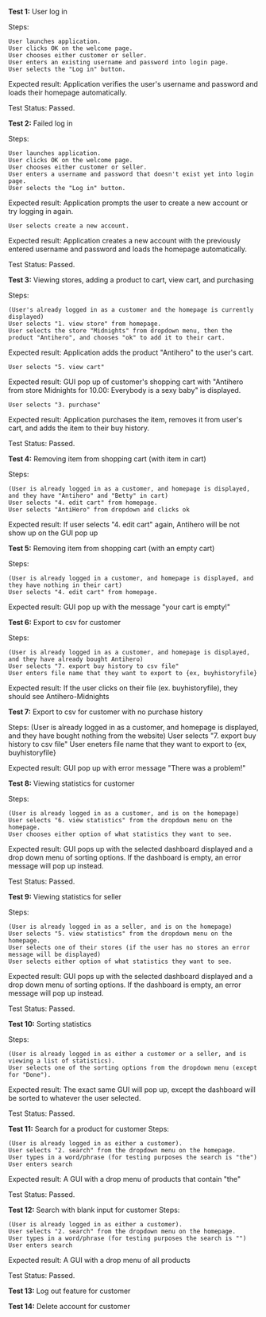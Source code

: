**Test 1:** User log in

Steps:

    User launches application.
    User clicks OK on the welcome page.
    User chooses either customer or seller.
    User enters an existing username and password into login page.
    User selects the "Log in" button. 

Expected result: Application verifies the user's username and password and loads their homepage automatically. 

Test Status: Passed. 


**Test 2:** Failed log in

Steps:

    User launches application.
    User clicks OK on the welcome page.
    User chooses either customer or seller.
    User enters a username and password that doesn't exist yet into login page.
    User selects the "Log in" button. 

Expected result: Application prompts the user to create a new account or try logging in again.

    User selects create a new account.

Expected result: Application creates a new account with the previously entered username and password and loads the homepage automatically.

Test Status: Passed. 


**Test 3:** Viewing stores, adding a product to cart, view cart, and purchasing

Steps:

    (User's already logged in as a customer and the homepage is currently displayed)
    User selects "1. view store" from homepage.
    User selects the store "Midnights" from dropdown menu, then the product "Antihero", and chooses "ok" to add it to their cart.

Expected result: Application adds the product "Antihero" to the user's cart.

    User selects "5. view cart"
    
Expected result: GUI pop up of customer's shopping cart with "Antihero from store Midnights for 10.00: Everybody is a sexy baby" is displayed.

    User selects "3. purchase"

Expected result: Application purchases the item, removes it from user's cart, and adds the item to their buy history.

Test Status: Passed. 

**Test 4:** Removing item from shopping cart (with item in cart)

Steps:

    (User is already logged in as a customer, and homepage is displayed, and they have "Antihero" and "Betty" in cart)
    User selects "4. edit cart" from homepage.
    User selects "AntiHero" from dropdown and clicks ok
    
Expected result: If user selects "4. edit cart" again, Antihero will be not show up on the GUI pop up

**Test 5:** Removing item from shopping cart (with an empty cart)

Steps: 

    (User is already logged in a customer, and homepage is displayed, and they have nothing in their cart)
    User selects "4. edit cart" from homepage.
    
Expected result: GUI pop up with the message "your cart is empty!"

**Test 6:** Export to csv for customer 

Steps:
    
    (User is already logged in as a customer, and homepage is displayed, and they have already bought Antihero)
    User selects "7. export buy history to csv file"
    User enters file name that they want to export to {ex, buyhistoryfile}
    
 Expected result: If the user clicks on their file (ex. buyhistoryfile), they should see Antihero-Midnights

 **Test 7:** Export to csv for customer with no purchase history
 
 Steps:
    (User is already logged in as a customer, and homepage is displayed, and they have bought nothing from the website)
    User selects "7. export buy history to csv file"
    User eneters file name that they want to export to {ex, buyhistoryfile}

Expected result: GUI pop up with error message "There was a problem!"


**Test 8:** Viewing statistics for customer

Steps:

    (User is already logged in as a customer, and is on the homepage)
    User selects "6. view statistics" from the dropdown menu on the homepage.
    User chooses either option of what statistics they want to see.
    

Expected result: GUI pops up with the selected dashboard displayed and a drop down menu of sorting options. If the dashboard is empty, an error message will pop up instead. 

Test Status: Passed.

**Test 9:** Viewing statistics for seller

Steps:

    (User is already logged in as a seller, and is on the homepage)
    User selects "5. view statistics" from the dropdown menu on the homepage.
    User selects one of their stores (if the user has no stores an error message will be displayed)
    User selects either option of what statistics they want to see.
    

Expected result: GUI pops up with the selected dashboard displayed and a drop down menu of sorting options. If the dashboard is empty, an error message will pop up instead. 

Test Status: Passed.

**Test 10:** Sorting statistics

Steps:

    (User is already logged in as either a customer or a seller, and is viewing a list of statistics).
    User selects one of the sorting options from the dropdown menu (except for "Done").
    

Expected result: The exact same GUI will pop up, except the dashboard will be sorted to whatever the user selected. 

Test Status: Passed.

**Test 11:** Search for a product for customer
Steps:

    (User is already logged in as either a customer).
    User selects "2. search" from the dropdown menu on the homepage.
    User types in a word/phrase (for testing purposes the search is "the")
    User enters search
    

Expected result: A GUI with a drop menu of products that contain "the" 

Test Status: Passed.

**Test 12:** Search with blank input for customer
Steps:

    (User is already logged in as either a customer).
    User selects "2. search" from the dropdown menu on the homepage.
    User types in a word/phrase (for testing purposes the search is "")
    User enters search
    

Expected result: A GUI with a drop menu of all products

Test Status: Passed.

**Test 13:** Log out feature for customer

**Test 14:** Delete account for customer
    
